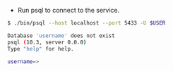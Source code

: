 - Run psql to connect to the service.

```{.sh .copy .separator-dollar}
$ ./bin/psql --host localhost --port 5433 -U $USER
```
```sh
Database 'username' does not exist
psql (10.3, server 0.0.0)
Type "help" for help.

username=>
```


